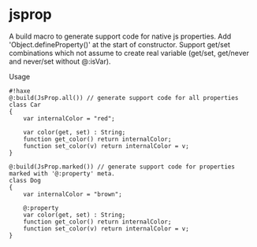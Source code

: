 # jsprop #

A build macro to generate support code for native js properties.
Add 'Object.defineProperty()' at the start of constructor.
Support get/set combinations which not assume to create real variable (get/set, get/never and never/set without @:isVar).

Usage
```
#!haxe
@:build(JsProp.all()) // generate support code for all properties
class Car
{
	var internalColor = "red";
	
	var color(get, set) : String;
	function get_color() return internalColor;
	function set_color(v) return internalColor = v;
}

@:build(JsProp.marked()) // generate support code for properties marked with '@:property' meta.
class Dog
{
	var internalColor = "brown";
	
	@:property
	var color(get, set) : String;
	function get_color() return internalColor;
	function set_color(v) return internalColor = v;
}
```
